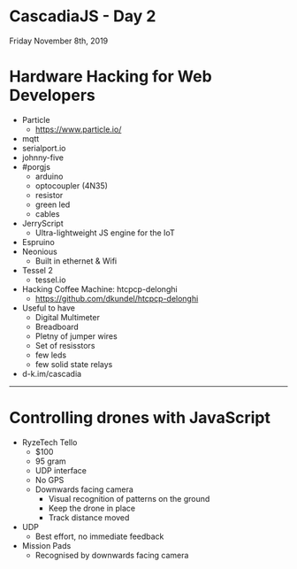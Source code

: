 # CascadiaJS - Day 2
Friday November 8th, 2019

# Hardware Hacking for Web Developers

* Particle 
  * https://www.particle.io/
* mqtt
* serialport.io
* johnny-five
* #porgjs
  * arduino
  * optocoupler (4N35)
  * resistor
  * green led
  * cables
* JerryScript
  * Ultra-lightweight JS engine for the IoT
* Espruino
* Neonious 
  * Built in ethernet & Wifi
* Tessel 2
  * tessel.io
* Hacking Coffee Machine: htcpcp-delonghi
  * https://github.com/dkundel/htcpcp-delonghi
* Useful to have
  * Digital Multimeter
  * Breadboard
  * Pletny of jumper wires
  * Set of resisstors
  * few leds
  * few solid state relays
* d-k.im/cascadia

---

# Controlling drones with JavaScript

* RyzeTech Tello
  * $100
  * 95 gram
  * UDP interface
  * No GPS
  * Downwards facing camera
    * Visual recognition of patterns on the ground
    * Keep the drone in place
    * Track distance moved
* UDP
  * Best effort, no immediate feedback
* Mission Pads
  * Recognised by downwards facing camera
  

